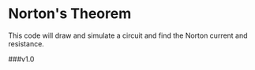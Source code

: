 # Norton's Theorem

This code will draw and simulate a circuit and find the Norton current and resistance.

###v1.0
